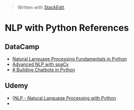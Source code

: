 > Written with [StackEdit](https://stackedit.io/).

# NLP with Python References

## DataCamp

- [Natural Language Processing Fundamentals in Python](https://www.datacamp.com/courses/natural-language-processing-fundamentals-in-python)
- [Advanced NLP with spaCy](https://www.datacamp.com/courses/advanced-nlp-with-spacy)
- [# Building Chatbots in Python](https://www.datacamp.com/courses/building-chatbots-in-python)

## Udemy

- [[NLP - Natural Language Processing with Python](https://www.udemy.com/nlp-natural-language-processing-with-python/)
- 

<!--stackedit_data:
eyJoaXN0b3J5IjpbLTYzNDc4NzgwMV19
-->